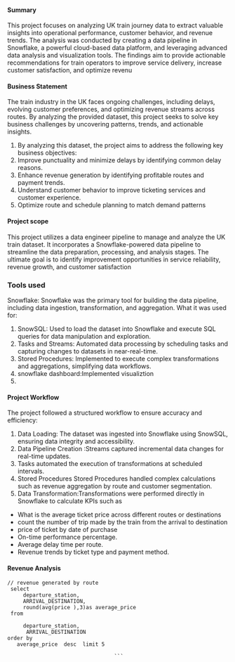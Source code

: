 #### Summary 
  This project focuses on analyzing UK train journey data to extract valuable insights into operational performance, customer behavior, and revenue trends. The analysis was conducted by creating a data pipeline in Snowflake, a powerful cloud-based data platform, and leveraging advanced data analysis and visualization tools. The findings aim to provide actionable recommendations for train operators to improve service delivery, increase customer satisfaction, and optimize revenu

####  Business Statement

The train industry in the UK faces ongoing challenges, including delays, evolving customer preferences, and optimizing revenue streams across routes. By analyzing the provided dataset, this project seeks to solve key business challenges by uncovering patterns, trends, and actionable insights.

1. By analyzing this dataset, the project aims to address the following key business objectives:
2. Improve punctuality and minimize delays by identifying common delay reasons.
3. Enhance revenue generation by identifying profitable routes and payment trends.
4. Understand customer behavior to improve ticketing services and customer experience.
5. Optimize route and schedule planning to match demand patterns

#### Project scope
This project utilizes a data engineer pipeline to manage and analyze the UK train dataset. It incorporates a Snowflake-powered data pipeline to streamline the data preparation, processing, and analysis stages. The ultimate goal is to identify improvement opportunities in service reliability, revenue growth, and customer satisfaction

### Tools used
Snowflake:
Snowflake was the primary tool for building the data  pipeline, including data ingestion, transformation, and aggregation.
What it was used for:
1. SnowSQL: Used to load the dataset into Snowflake and execute SQL queries for data manipulation and exploration.
2. Tasks and Streams: Automated data processing by scheduling tasks and capturing changes to datasets in near-real-time.
3. Stored Procedures: Implemented to execute complex transformations and aggregations, simplifying data workflows.
4. snowflake dashboard:Implemented  visualiztion
5. 
#### Project Workflow
The project followed a structured workflow to ensure accuracy and efficiency:

1.  Data Loading: The dataset was ingested into Snowflake using SnowSQL, ensuring data integrity and accessibility.
2.  Data Pipeline Creation :Streams captured incremental data changes for real-time updates.
3.  Tasks automated the execution of transformations at scheduled intervals.
4. Stored Procedures  Stored Procedures handled complex calculations such as revenue aggregation by route and customer segmentation.
5.  Data Transformation:Transformations were performed directly in Snowflake to calculate KPIs such as
   * What is the average ticket price across different routes or destinations
   * count the number of trip made by the train from the arrival to destination
   * price of ticket by date of purchase
   * On-time performance percentage.
   * Average delay time per route.
   * Revenue trends by ticket type and payment method.


#### Revenue Analysis
```
// revenue generated by route 
 select 
     departure_station,
     ARRIVAL_DESTINATION,
     round(avg(price ),3)as average_price 
 from
 
     departure_station,
      ARRIVAL_DESTINATION
order by 
   average_price  desc  limit 5

                                  ```

